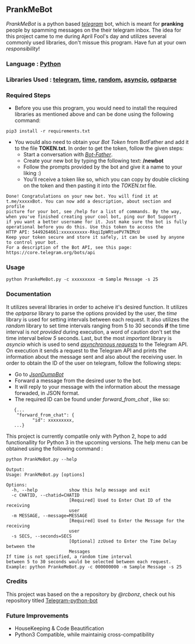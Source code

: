 ## PrankMeBot

*PrankMeBot* is a python based [*telegram*](https://telegram.org/) bot, which is meant for **pranking** people by spamming messages on the their 
telegram inbox. The idea for this project came to me during April Fool's day and utilizes several commonly used libraries, don't missue this program.
Have fun at your own *responsibility*!


### Language : [**Python**](https://python.org)

### Libraries Used : [telegram](https://python-telegram-bot.org/), [time](https://docs.python.org/3/library/time.html), [random](https://docs.python.org/3/library/random.html), [asyncio](https://docs.python.org/3/library/asyncio.html), [optparse](https://docs.python.org/3/library/optparse.html)

### Required Steps
- Before you use this program, you would need to install the required libraries as mentioned above and can be done using the following command:

```
pip3 install -r requirements.txt
```

- You would also need to obtain your *Bot Token* from BotFather and add it to the file **TOKEN.txt**. In order to get the token, follow the given steps:
  - Start a conversation with [*Bot-Father*](https://t.me/BotFather).
  - Create your new bot by typing the following text: **/newbot**
  - Follow the prompts provided by the bot and give it a name to your liking :)
  - You'll receive a token like so, which you can copy by double clicking on the token and then pasting it into the *TOKEN.txt* file.
  
 ``` 
Done! Congratulations on your new bot. You will find it at t.me/xxxxxBot. You can now add a description, about section and profile
picture for your bot, see /help for a list of commands. By the way, when you've finished creating your cool bot, ping our Bot Support 
if you want a better username for it. Just make sure the bot is fully operational before you do this. Use this token to access the
HTTP API: 5449264661:xxxxxxxxxx-RkqiIpWRtuePV7NIMcU
Keep your token secure and store it safely, it can be used by anyone to control your bot.
For a description of the Bot API, see this page: https://core.telegram.org/bots/api
```

### Usage
```
python PrankeMeBot.py -c xxxxxxxxx -m Sample Message -s 25
```

### Documentation
It utilizes several libraries in order to acheive it's desired function. It utilizes the *optparse* library to parse the options provided by the user, the *time* library is used for setting intervals between each request. It also utilizes the *random* library to set time intervals ranging from 5 to 30 seconds **if** the time interval is *not provided* during execution, a word of caution don't set the time interval below *5* seconds. Last, but the most *important* library is *asyncio* which is used to send [*asynchronous requests*](https://developer.mozilla.org/en-US/docs/Web/API/XMLHttpRequest/Synchronous_and_Asynchronous_Requests) to the Telegram API.
On execution it sends a request to the Telegram API and prints the information about the message sent and also about the receiving user.
In order to obtain the ID of the user on telegram, follow the following steps:
- Go to [*JsonDumpBot*](https://t.me/JsonDumpBot)
- Forward a message from the desired user to the bot.
- It will reply to your message with the information about the message forwaded, in JSON format. 
- The required ID can be found under *forward_from_chat* , like so:


```
   {...
    "forward_from_chat": {
          "id": xxxxxxxxx,
   ...}
```



This project is currently compatile only with Python 2, hope to add functionallity for Python 3 in the upcoming versions. The help menu can be obtained using the following command :
```
python PrankMeBot.py --help

Output:
Usage: PrankMeBot.py [options]

Options:
  -h, --help            show this help message and exit
  -c CHATID, --chatid=CHATID
                        [Required] Used to Enter Chat ID of the  receiving
                        user
  -m MESSAGE, --message=MESSAGE
                        [Required] Used to Enter the Message for the receiving
                        user
  -s SECS, --seconds=SECS
                        [Optional] zzUsed to Enter the Time Delay between the
                        Messages
If time is not specified, a random time interval
between 5 to 30 seconds would be selected between each request.
Example: python PrankeMeBot.py -c 000000000 -m Sample Message -s 25
```

### Credits
This project was based on the a repository by *@rcbonz*, check out his repository titled [Telegram-python-bot](https://github.com/rcbonz/Telegram-python-bot)

### Future Improvements
- HouseKeeping & Code Beautification
- Python3 Compatible, while maintainig cross-compatibility

